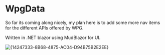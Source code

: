 # WpgData

So far its coming along nicely, my plan here is to add some more nav items for the different APIs offered by WPG.

Written in .NET blazor using MudBlazor for UI.

![{14247333-8B68-4875-AC04-D94B75B2E2EE}](https://github.com/user-attachments/assets/0e01fd45-f4fc-4022-883f-6c936b54e847)
